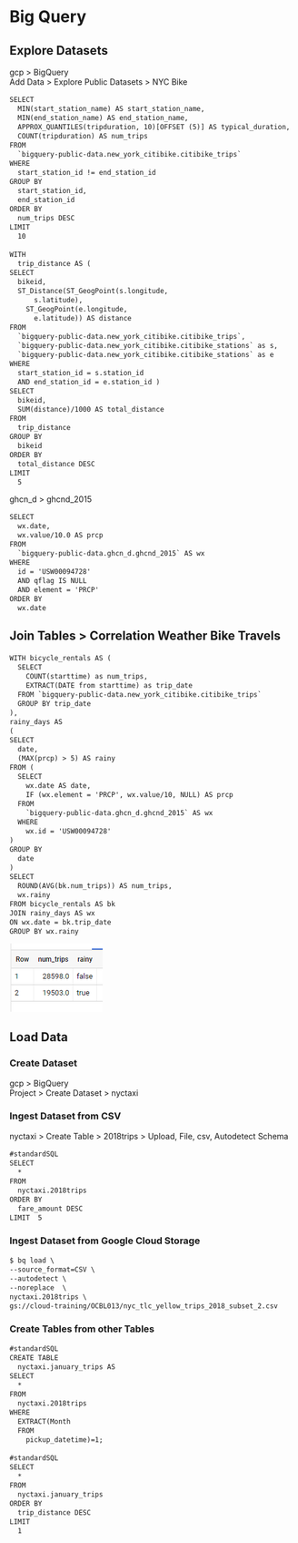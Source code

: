 # Big Query

## Explore Datasets

gcp > BigQuery  
Add Data > Explore Public Datasets > NYC Bike  

    SELECT
      MIN(start_station_name) AS start_station_name,
      MIN(end_station_name) AS end_station_name,
      APPROX_QUANTILES(tripduration, 10)[OFFSET (5)] AS typical_duration,
      COUNT(tripduration) AS num_trips
    FROM
      `bigquery-public-data.new_york_citibike.citibike_trips`
    WHERE
      start_station_id != end_station_id
    GROUP BY
      start_station_id,
      end_station_id
    ORDER BY
      num_trips DESC
    LIMIT
      10
      
    WITH
      trip_distance AS (
    SELECT
      bikeid,
      ST_Distance(ST_GeogPoint(s.longitude,
          s.latitude),
        ST_GeogPoint(e.longitude,
          e.latitude)) AS distance
    FROM
      `bigquery-public-data.new_york_citibike.citibike_trips`,
      `bigquery-public-data.new_york_citibike.citibike_stations` as s,
      `bigquery-public-data.new_york_citibike.citibike_stations` as e
    WHERE
      start_station_id = s.station_id
      AND end_station_id = e.station_id )
    SELECT
      bikeid,
      SUM(distance)/1000 AS total_distance
    FROM
      trip_distance
    GROUP BY
      bikeid
    ORDER BY
      total_distance DESC
    LIMIT
      5
      
ghcn_d > ghcnd_2015
  
    SELECT
      wx.date,
      wx.value/10.0 AS prcp
    FROM
      `bigquery-public-data.ghcn_d.ghcnd_2015` AS wx
    WHERE
      id = 'USW00094728'
      AND qflag IS NULL
      AND element = 'PRCP'
    ORDER BY
      wx.date
      
 ## Join Tables > Correlation Weather Bike Travels
 
    WITH bicycle_rentals AS (
      SELECT
        COUNT(starttime) as num_trips,
        EXTRACT(DATE from starttime) as trip_date
      FROM `bigquery-public-data.new_york_citibike.citibike_trips`
      GROUP BY trip_date
    ),
    rainy_days AS
    (
    SELECT
      date,
      (MAX(prcp) > 5) AS rainy
    FROM (
      SELECT
        wx.date AS date,
        IF (wx.element = 'PRCP', wx.value/10, NULL) AS prcp
      FROM
        `bigquery-public-data.ghcn_d.ghcnd_2015` AS wx
      WHERE
        wx.id = 'USW00094728'
    )
    GROUP BY
      date
    )
    SELECT
      ROUND(AVG(bk.num_trips)) AS num_trips,
      wx.rainy
    FROM bicycle_rentals AS bk
    JOIN rainy_days AS wx
    ON wx.date = bk.trip_date
    GROUP BY wx.rainy
    
 ![Result](../../../img/gcp_bigqueryexample_1.png)
 
## Load Data

### Create Dataset

gcp > BigQuery  
Project > Create Dataset > nyctaxi  

### Ingest Dataset from CSV

nyctaxi > Create Table > 2018trips > Upload, File, csv, Autodetect Schema

    #standardSQL
    SELECT
      *
    FROM
      nyctaxi.2018trips
    ORDER BY
      fare_amount DESC
    LIMIT  5
    
### Ingest Dataset from Google Cloud Storage

    $ bq load \
    --source_format=CSV \
    --autodetect \
    --noreplace  \
    nyctaxi.2018trips \
    gs://cloud-training/OCBL013/nyc_tlc_yellow_trips_2018_subset_2.csv
    
### Create Tables from other Tables

    #standardSQL
    CREATE TABLE
      nyctaxi.january_trips AS
    SELECT
      *
    FROM
      nyctaxi.2018trips
    WHERE
      EXTRACT(Month
      FROM
        pickup_datetime)=1;
        
    #standardSQL
    SELECT
      *
    FROM
      nyctaxi.january_trips
    ORDER BY
      trip_distance DESC
    LIMIT
      1
